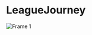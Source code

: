 # LeagueJourney
 

![Frame 1](https://user-images.githubusercontent.com/56054922/118346709-8f938200-b567-11eb-8ae0-7bff1fa745da.png)
